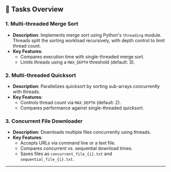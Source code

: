 

## 📝 Tasks Overview

### 1. Multi-threaded Merge Sort
- **Description**: Implements merge sort using Python's `threading` module. Threads split the sorting workload recursively, with depth control to limit thread count.
- **Key Features**:
  - Compares execution time with single-threaded merge sort.
  - Limits threads using a `MAX_DEPTH` threshold (default: 3).

### 2. Multi-threaded Quicksort
- **Description**: Parallelizes quicksort by sorting sub-arrays concurrently with threads.
- **Key Features**:
  - Controls thread count via `MAX_DEPTH` (default: 2).
  - Compares performance against single-threaded quicksort.

### 3. Concurrent File Downloader
- **Description**: Downloads multiple files concurrently using threads.
- **Key Features**:
  - Accepts URLs via command line or a text file.
  - Compares concurrent vs. sequential download times.
  - Saves files as `concurrent_file_{i}.txt` and `sequential_file_{i}.txt`.

---
